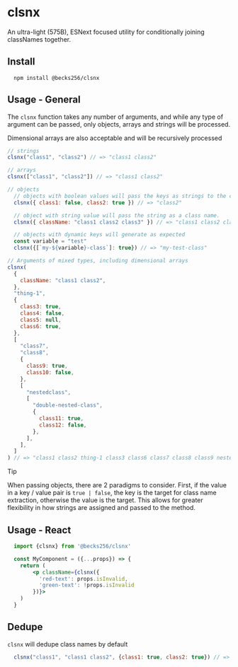 # clsnx

An ultra-light (575B), ESNext focused utility for conditionally joining classNames together.

## Install

```shell
  npm install @becks256/clsnx
```

## Usage - General

The `clsnx` function takes any number of arguments, and while any type of argument can be passed, only objects, arrays and strings will be processed. 

Dimensional arrays are also acceptable and will be recursively processed

```javascript
// strings
clsnx("class1", "class2") // => "class1 class2"

// arrays 
clsnx(["class1", "class2"]) // => "class1 class2"

// objects
  // objects with boolean values will pass the keys as strings to the class names
  clsnx({ class1: false, class2: true }) // => "class2"

  // object with string value will pass the string as a class name. 
  clsnx({ className: "class1 class2 class3" }) // => "class1 class2 class3"

  // objects with dynamic keys will generate as expected
  const variable = "test"
  clsnx({[`my-${variable}-class`]: true}) // => "my-test-class"

// Arguments of mixed types, including dimensional arrays
clsnx(
  {
    className: "class1 class2",
  },
  "thing-1",
  {
    class3: true,
    class4: false,
    class5: null,
    class6: true,
  },
  [
    "class7",
    "class8",
    {
      class9: true,
      class10: false,
    },
    [
      "nestedclass",
      [
        "double-nested-class",
        {
          class11: true,
          class12: false,
        },
      ],
    ],
  ]
) // => "class1 class2 thing-1 class3 class6 class7 class8 class9 nestedclass double-nested-class class11"
```

> [!TIP]
> When passing objects, there are 2 paradigms to consider.  First, if the value in a key / value pair is `true | false`, the key is the target for class name extraction, otherwise the value is the target. This allows for greater flexibility in how strings are assigned and passed to the method. 

## Usage - React

```jsx
  import {clsnx} from '@becks256/clsnx'

  const MyComponent = ({...props}) => {
    return (
        <p className={clsnx({
          'red-text': props.isInvalid,
          'green-text': !props.isInvalid
        })}>
    )
  }
```

## Dedupe

`clsnx` will dedupe class names by default

``` javascript
  clsnx("class1", "class1 class2", {class1: true, class2: true}) // => "class1 class2"

```
